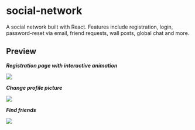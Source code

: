 # social-network
A social network built with React. Features include registration, login, password-reset via email, friend requests, wall posts, global chat and more.

## Preview

**_Registration page with interactive animation_**

<img src="client/public/animation_1.gif">

**_Change profile picture_**

<img src="client/public/SN_new_photo.gif">

**_Find friends_**

<img src="client/public/SN_find_new_people.gif">


